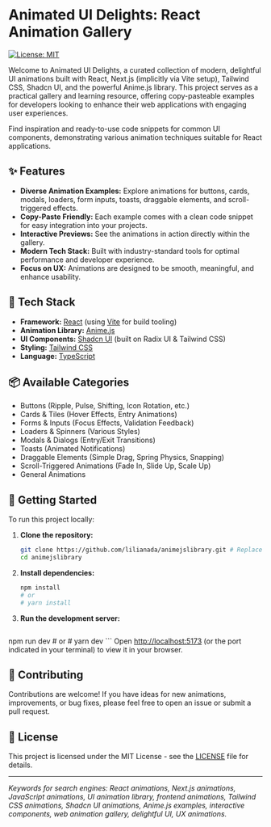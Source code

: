 # Animated UI Delights: React Animation Gallery

[![License: MIT](https://img.shields.io/badge/License-MIT-yellow.svg)](https://opensource.org/licenses/MIT)

Welcome to Animated UI Delights, a curated collection of modern, delightful UI animations built with React, Next.js (implicitly via Vite setup), Tailwind CSS, Shadcn UI, and the powerful Anime.js library. This project serves as a practical gallery and learning resource, offering copy-pasteable examples for developers looking to enhance their web applications with engaging user experiences.

Find inspiration and ready-to-use code snippets for common UI components, demonstrating various animation techniques suitable for React applications.

## ✨ Features

*   **Diverse Animation Examples:** Explore animations for buttons, cards, modals, loaders, form inputs, toasts, draggable elements, and scroll-triggered effects.
*   **Copy-Paste Friendly:** Each example comes with a clean code snippet for easy integration into your projects.
*   **Interactive Previews:** See the animations in action directly within the gallery.
*   **Modern Tech Stack:** Built with industry-standard tools for optimal performance and developer experience.
*   **Focus on UX:** Animations are designed to be smooth, meaningful, and enhance usability.

## 🚀 Tech Stack

*   **Framework:** [React](https://reactjs.org/) (using [Vite](https://vitejs.dev/) for build tooling)
*   **Animation Library:** [Anime.js](https://animejs.com/)
*   **UI Components:** [Shadcn UI](https://ui.shadcn.com/) (built on Radix UI & Tailwind CSS)
*   **Styling:** [Tailwind CSS](https://tailwindcss.com/)
*   **Language:** [TypeScript](https://www.typescriptlang.org/)

## 📦 Available Categories

*   Buttons (Ripple, Pulse, Shifting, Icon Rotation, etc.)
*   Cards & Tiles (Hover Effects, Entry Animations)
*   Forms & Inputs (Focus Effects, Validation Feedback)
*   Loaders & Spinners (Various Styles)
*   Modals & Dialogs (Entry/Exit Transitions)
*   Toasts (Animated Notifications)
*   Draggable Elements (Simple Drag, Spring Physics, Snapping)
*   Scroll-Triggered Animations (Fade In, Slide Up, Scale Up)
*   General Animations

## 🏁 Getting Started

To run this project locally:

1.  **Clone the repository:**
    ```bash
    git clone https://github.com/lilianada/animejslibrary.git # Replace with your repo URL
    cd animejslibrary
    ```
2.  **Install dependencies:**
    ```bash
    npm install
    # or
    # yarn install
    ```
3.  **Run the development server:**
    ```bash
npm run dev
    # or
    # yarn dev
    ```
    Open [http://localhost:5173](http://localhost:5173) (or the port indicated in your terminal) to view it in your browser.

## 🤝 Contributing

Contributions are welcome! If you have ideas for new animations, improvements, or bug fixes, please feel free to open an issue or submit a pull request.

## 📄 License

This project is licensed under the MIT License - see the [LICENSE](LICENSE) file for details.

---

*Keywords for search engines: React animations, Next.js animations, JavaScript animations, UI animation library, frontend animations, Tailwind CSS animations, Shadcn UI animations, Anime.js examples, interactive components, web animation gallery, delightful UI, UX animations.*
